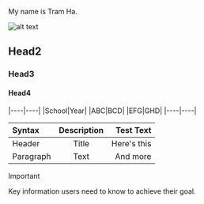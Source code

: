 

My name is Tram Ha.

![alt text]([https://github.com/adam-p/markdown-here/raw/master/src/common/images/icon48.png](https://www.huck.psu.edu/assets/uploads/staff/_480x480_crop_center-center_100_none/tmh6573.jpg) "Avatar Title Text 1")

## Head2
### Head3
#### Head4

|----|----|
|School|Year|
|ABC|BCD|
|EFG|GHD|
|----|----|

| Syntax      | Description | Test Text     |
| :---        |    :----:   |          ---: |
| Header      | Title       | Here's this   |
| Paragraph   | Text        | And more      |

> [!IMPORTANT]
> Key information users need to know to achieve their goal.

